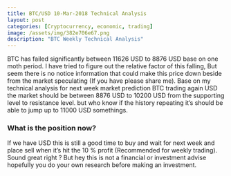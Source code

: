 ```yaml
---
title: BTC/USD 10-Mar-2018 Technical Analysis
layout: post
categories: [Cryptocurrency, economic, trading]
image: /assets/img/382e706e67.png
description: "BTC Weekly Technical Analysis"
---
```


BTC has failed significantly between 11626 USD to 8876 USD base on one moth period. I have tried to figure out the relative factor of this falling, But seem there is no notice information that could make this price down beside from the market speculating (If you have please share me).
Base on my technical analysis for next week market prediction BTC trading again USD the market should be between 8876 USD to 10200 USD from the supporting level to resistance level. but who know if the history repeating it’s should be able to jump up to 11000 USD somethings.

### What is the position now?

If we have USD this is still a good time to buy and wait for next week and place sell when it’s hit the 10 % profit (Recommended for weekly trading).
Sound great right ? But hey this is not a financial or investment advise hopefully you do your own research before making an investment.